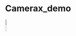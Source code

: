 # Camerax_demo

<img src="https://user-images.githubusercontent.com/47648982/146653148-4ef3e69f-41fe-46d5-9b15-2bd8d03157a4.png" width="10%" style="max-width:30%;"/>
